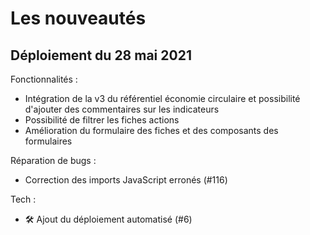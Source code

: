 # Les nouveautés

## Déploiement du 28 mai 2021

Fonctionnalités :
  - Intégration de la v3 du référentiel économie circulaire et possibilité d'ajouter des commentaires sur les indicateurs
  - Possibilité de filtrer les fiches actions
  - Amélioration du formulaire des fiches et des composants des formulaires

Réparation de bugs :
  - Correction des imports JavaScript erronés (#116)

Tech :
  - 🛠️ Ajout du déploiement automatisé (#6)
